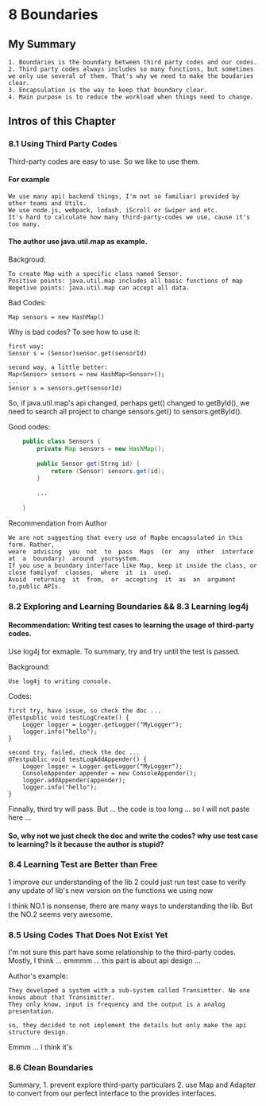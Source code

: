 # 8 Boundaries

## My Summary
    
    1. Boundaries is the boundary between third party codes and our codes. 
    2. Third party codes always includes so many functions, but sometimes we only use several of them. That's why we need to make the boudaries clear.
    3. Encapsulation is the way to keep that boundary clear.
    4. Main purpose is to reduce the workload when things need to change.

## Intros of this Chapter
### 8.1 Using Third Party Codes

Third-party codes are easy to use. So we like to use them.
    
#### For example

    We use many api( backend things, I'm not so familiar) provided by other teams and Utils.
    We use node.js, webpack, lodash, iScroll or Swiper and etc.
    It's hard to calculate how many third-party-codes we use, cause it's too many.
    
#### The author use java.util.map as example.
    
Backgroud:

    To create Map with a specific class named Sensor.
    Positive points: java.util.map includes all basic functions of map
    Negetive points: java.util.map can accept all data.
    
Bad Codes:
    
    Map sensors = new HashMap()
    
Why is bad codes? To see how to use it:

    first way:
    Sensor s = (Sensor)sensor.get(sensorId)
    
    second way, a little better:
    Map<Sensor> sensors = new HashMap<Sensor>();
    ...
    Sensor s = sensors.get(sensorId)
    
So, if java.util.map's api changed, perhaps get() changed to getById(), we need to search all project to change sensors.get() to sensors.getById().

Good codes:

```java
    public class Sensors {
        private Map sensors = new HashMap();
        
        public Sensor get(Strng id) {
            return (Sensor) sensors.get(id);
        }
        
        ...
        
    }
```    
    
Recommendation from Author
    
    We are not suggesting that every use of Mapbe encapsulated in this form. Rather, 
    weare  advising  you  not  to  pass  Maps  (or  any  other  interface  at  a  boundary)  around  yoursystem. 
    If you use a boundary interface like Map, keep it inside the class, or close familyof  classes,  where  it  is  used.  
    Avoid  returning  it  from,  or  accepting  it  as  an  argument  to,public APIs.
    
### 8.2 Exploring and Learning Boundaries && 8.3 Learning log4j

#### Recommendation: Writing test cases to learning the usage of third-party codes.

Use log4j for exmaple. To summary, try and try until the test is passed.

Background:

    Use log4j to writing console.
    
Codes:

    first try, have issue, so check the doc ...
    @Testpublic void testLogCreate() {
        Logger logger = Logger.getLogger("MyLogger");
        logger.info("hello");
    }
    
    second try, failed, check the doc ...
    @Testpublic void testLogAddAppender() {
        Logger logger = Logger.getLogger("MyLogger");
        ConsoleAppender appender = new ConsoleAppender();
        logger.addAppender(appender);
        logger.info("hello");
    }
    
Finnally, third try will pass. But ... the code is too long ... so I will not paste here ...
#### So, why not we just check the doc and write the codes? why use test case to learning? Is it because the author is stupid?

### 8.4 Learning Test are Better than Free

1 improve our understanding of the lib
2 could just run test case to verify any update of lib's new version on the functions we using now

I think NO.1 is nonsense, there are many ways to understanding the lib. But the NO.2 seems very awesome.

### 8.5 Using Codes That Does Not Exist Yet

I'm not sure this part have some relationship to the third-party codes.
Mostly, I think ... emmmm ... this part is about api design ...

Author's example:

    They developed a system with a sub-system called Transimtter. No one knows about that Transimitter.
    They only know, input is frequency and the output is a analog presentation.
    
    so, they decided to not implement the details but only make the api structure design.
    
Emmm ... I think it's 

### 8.6 Clean Boundaries

Summary, 1. prevent explore third-party particulars 2. use Map and Adapter to convert from our perfect interface to the provides interfaces.







